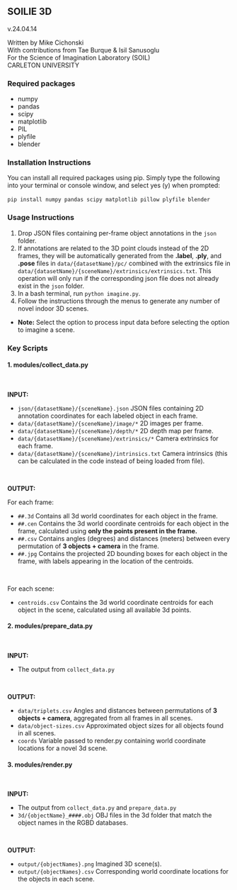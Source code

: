 ##  SOILIE 3D
v.24.04.14

Written by Mike Cichonski <br>
With contributions from Tae Burque & Isil Sanusoglu <br>
For the Science of Imagination Laboratory (SOIL) <br>
CARLETON UNIVERSITY <br>

### Required packages
* numpy
* pandas
* scipy
* matplotlib
* PIL
* plyfile
* blender

### Installation Instructions

You can install all required packages using pip. Simply type the following into your terminal or console window, and select yes (y) when prompted:
<br><br>
`pip install numpy pandas scipy matplotlib pillow plyfile blender`

### Usage Instructions
1. Drop JSON files containing per-frame object annotations in the `json` folder.
2. If annotations are related to the 3D point clouds instead of the 2D frames, they will be automatically generated from the <b>.label</b>, <b>.ply</b>, and <b>.pose</b> files in `data/{datasetName}/pc/` combined with the extrinsics file in `data/{datasetName}/{sceneName}/extrinsics/extrinsics.txt`. This operation will only run if the corresponding json file does not already exist in the `json` folder.
3. In a bash terminal, run `python imagine.py`.
4. Follow the instructions through the menus to generate any number of novel indoor 3D scenes.
  * <b>Note:</b> Select the option to process input data before selecting the option to imagine a scene.

### Key Scripts
#### 1. modules/collect_data.py
<br>

**INPUT:**
* `json/{datasetName}/{sceneName}.json` JSON files containing 2D annotation coordinates for each labeled object in each frame.
* `data/{datasetName}/{sceneName}/image/*` 2D images per frame.
* `data/{datasetName}/{sceneName}/depth/*` 2D depth map per frame.
* `data/{datasetName}/{sceneName}/extrinsics/*` Camera extrinsics for each frame.
* `data/{datasetName}/{sceneName}/intrinsics.txt` Camera intrinsics (this can be calculated in the code instead of being loaded from file).
<br>

**OUTPUT:**
<br>

For each frame:
* `##.3d` Contains all 3d world coordinates for each object in the frame.
* `##.cen` Contains the 3d world coordinate centroids for each object in the frame, calculated using <b>only the points present in the frame.</b>
* `##.csv` Contains angles (degrees) and distances (meters) between every permutation of <b>3 objects + camera</b> in the frame.
* `##.jpg` Contains the projected 2D bounding boxes for each object in the frame, with labels appearing in the location of the centroids.
<br>

For each scene:
* `centroids.csv` Contains the 3d world coordinate centroids for each object in the scene, calculated using all available 3d points.

#### 2. modules/prepare_data.py
<br>

**INPUT:**
* The output from `collect_data.py`
<br>

**OUTPUT:**
* `data/triplets.csv` Angles and distances between permutations of <b>3 objects + camera</b>, aggregated from all frames in all scenes.
* `data/object-sizes.csv` Approximated object sizes for all objects found in all scenes.
* `coords` Variable passed to render.py containing world coordinate locations for a novel 3d scene.

#### 3. modules/render.py
<br>

**INPUT:**
* The output from `collect_data.py` and `prepare_data.py`
* `3d/{objectName}_####.obj` OBJ files in the 3d folder that match the object names in the RGBD databases.
<br>

**OUTPUT:**
* `output/{objectNames}.png` Imagined 3D scene(s).
* `output/{objectNames}.csv` Corresponding world coordinate locations for the objects in each scene.
